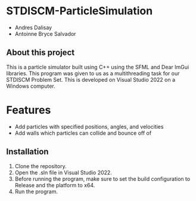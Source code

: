 # STDISCM-ParticleSimulation

* Andres Dalisay
* Antoinne Bryce Salvador

## About this project
This is a particle simulator built using C++ using the SFML and Dear ImGui libraries. This program was given to us as a multithreading task for our STDISCM Problem Set. This is developed on Visual Studio 2022 on a Windows computer.

# Features
* Add particles with specified positions, angles, and velocities
* Add walls which particles can collide and bounce off of


## Installation
1. Clone the repository.
2. Open the .sln file in Visual Studio 2022.
3. Before running the program, make sure to set the build configuration to Release and the platform to x64.
4. Run the program.






